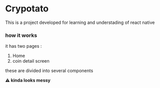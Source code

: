 # Crypotato

This is a project developed for learning and understading of react native

### how it works

it has two pages :

1. Home
1. coin detail screen

these are divided into several components

**⚠️ kinda looks messy**
